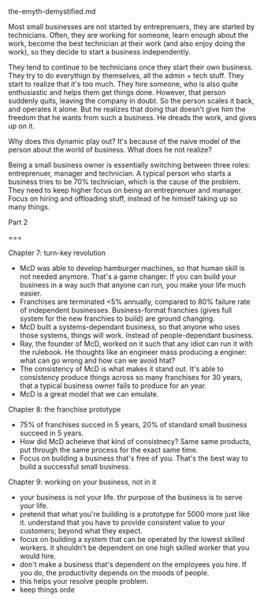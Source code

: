 the-emyth-demystified.md

Most small businesses are not started by entreprenuers, they are started by technicians. Often, they are working for someone, learn enough about the work, become the best technician at their work (and also enjoy doing the work), so they decide to start a business independently. 

They tend to continue to be technicians once they start their own business. They try to do everythign by themselves, all the admin + tech stuff. They start to realize that it's too much. They hire someone, who is also quite enthusiastic and helps them get things done. However, that person suddenly quits, leaving the company in doubt. So the person scales it back, and operates it alone. But he realizes that doing that doesn't give him the freedom that he wants from such a business. He dreads the work, and gives up on it. 

Why does this dynamic play out? It's because of the naive model of the person about the world of business. What does he not realize?

Being a small business owner is essentially switching between three roles: entreprenuer, manager and technician. A typical person who starts a business tries to be 70% technician, which is the cause of the problem. They need to keep higher focus on being an entreprenuer and manager. Focus on hiring and offloading stuff, instead of he himself taking up so many things. 

Part 2

===

Chapter 7: turn-key revolution
- McD was able to develop hamburger machines, so that human skill is not needed anymore. That's a game changer. If you can build your business in a way such that anyone can run, you make your life much easier. 
- Franchises are terminated <5% annually, compared to 80% failure rate of independent businesses. Business-format franchies (gives full system for the new franchies to build) are ground changing.
- McD built a systems-dependant business, so that anyone who uses those systems, things will work. Instead of people-dependant business. 
- Ray, the founder of McD, worked on it such that any idiot can run it with the rulebook. He thoughts like an engineer mass producing a enginer: what can go wrong and how can we avoid htat? 
- The consistency of McD is what makes it stand out. It's able to consistency produce things across so many franchises for 30 years, that a typical business owner fails to produce for an year. 
- McD is a great model that we can emulate. 

Chapter 8: the franchise prototype
- 75% of franchises succed in 5 years, 20% of standard small business succeed in 5 years. 
- How did McD acheieve that kind of consistnecy? Same same products, put through the same process for the exact same time. 
- Focus on building a business that's free of you. That's the best way to build a successful small business.

Chapter 9: working on your business, not in it
- your business is not your life. thr purpose of the business is to serve your life. 
- pretend that what you're building is a prototype for 5000 more just like it. understand that you have to provide consistent value to your customers; beyond what they expect.
- focus on building a system that can be operated by the lowest skilled workers. it shouldn't be dependent on one high skilled worker that you would hire.
- don't make a business that's dependent on the employees you hire. If you do, the productivity depends on the moods of people.
- this helps your resolve people problem.
- keep things orde





 




